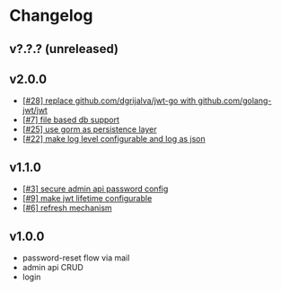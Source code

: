 # Changelog
## v?.?.? (unreleased)

## v2.0.0
- [[#28] replace github.com/dgrijalva/jwt-go with github.com/golang-jwt/jwt](https://github.com/leberKleber/simple-jwt-provider/issues/28)
- [[#7] file based db support](https://github.com/leberKleber/simple-jwt-provider/issues/7)
- [[#25] use gorm as persistence layer](https://github.com/leberKleber/simple-jwt-provider/issues/25)
- [[#22] make log level configurable and log as json](https://github.com/leberKleber/simple-jwt-provider/issues/22)

## v1.1.0
- [[#3] secure admin api password config](https://github.com/leberKleber/simple-jwt-provider/issues/10)
- [[#9] make jwt lifetime configurable](https://github.com/leberKleber/simple-jwt-provider/issues/9)
- [[#6] refresh mechanism](https://github.com/leberKleber/simple-jwt-provider/issues/6)

## v1.0.0
- password-reset flow via mail
- admin api CRUD
- login
